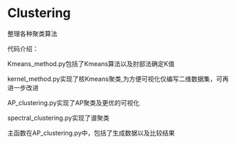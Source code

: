 # Clustering
整理各种聚类算法

代码介绍：

Kmeans_method.py包括了Kmeans算法以及肘部法确定K值

kernel_method.py实现了核Kmeans聚类,为方便可视化仅编写二维数据集，可再进一步改进

AP_clustering.py实现了AP聚类及更优的可视化

spectral_clustering.py实现了谱聚类

主函数在AP_clustering.py中，包括了生成数据以及比较结果
